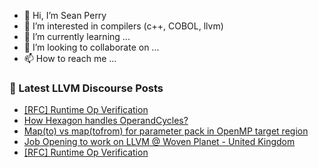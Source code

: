 - 👋 Hi, I’m Sean Perry
- 👀 I’m interested in compilers (c++, COBOL, llvm)
- 🌱 I’m currently learning ...
- 💞️ I’m looking to collaborate on ...
- 📫 How to reach me ...

<!---
s66perry/s66perry is a ✨ special ✨ repository because its `README.md` (this file) appears on your GitHub profile.
You can click the Preview link to take a look at your changes.
--->
### 📕 Latest LLVM Discourse Posts

<!-- DISCOURSE-LLVM:START -->
- [[RFC] Runtime Op Verification](https://discourse.llvm.org/t/rfc-runtime-op-verification/66776#post_5)
- [How Hexagon handles OperandCycles?](https://discourse.llvm.org/t/how-hexagon-handles-operandcycles/66795#post_2)
- [Map&lpar;to&rpar; vs map&lpar;tofrom&rpar; for parameter pack in OpenMP target region](https://discourse.llvm.org/t/map-to-vs-map-tofrom-for-parameter-pack-in-openmp-target-region/66761#post_2)
- [Job Opening to work on LLVM @ Woven Planet - United Kingdom](https://discourse.llvm.org/t/job-opening-to-work-on-llvm-woven-planet-united-kingdom/66799#post_1)
- [[RFC] Runtime Op Verification](https://discourse.llvm.org/t/rfc-runtime-op-verification/66776#post_4)
<!-- DISCOURSE-LLVM:END -->
